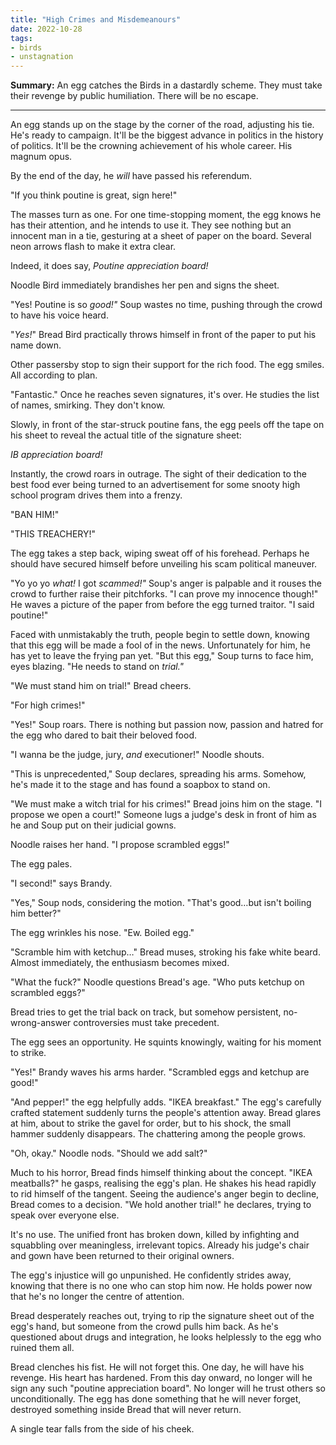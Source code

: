 ```yaml
---
title: "High Crimes and Misdemeanours"
date: 2022-10-28
tags:
- birds
- unstagnation
---
```


**Summary:** An egg catches the Birds in a dastardly scheme. They must take their revenge by public humiliation. There will be no escape.

<!-- more -->

---

An egg stands up on the stage by the corner of the road, adjusting his tie. He's ready to campaign. It'll be the biggest advance in politics in the history of politics. It'll be the crowning achievement of his whole career. His magnum opus.

By the end of the day, he *will* have passed his referendum.

"If you think poutine is great, sign here!"

The masses turn as one. For one time-stopping moment, the egg knows he has their attention, and he intends to use it. They see nothing but an innocent man in a tie, gesturing at a sheet of paper on the board. Several neon arrows flash to make it extra clear.

Indeed, it does say, *Poutine appreciation board!*

Noodle Bird immediately brandishes her pen and signs the sheet.

"Yes! Poutine is so *good!"* Soup wastes no time, pushing through the crowd to have his voice heard.

"*Yes!*" Bread Bird practically throws himself in front of the paper to put his name down.

Other passersby stop to sign their support for the rich food. The egg smiles. All according to plan. 

"Fantastic." Once he reaches seven signatures, it's over. He studies the list of names, smirking. They don't know.

Slowly, in front of the star-struck poutine fans, the egg peels off the tape on his sheet to reveal the actual title of the signature sheet:

*IB appreciation board!*

Instantly, the crowd roars in outrage. The sight of their dedication to the best food ever being turned to an advertisement for some snooty high school program drives them into a frenzy.

"BAN HIM!"

"THIS TREACHERY!"

The egg takes a step back, wiping sweat off of his forehead. Perhaps he should have secured himself before unveiling his scam political maneuver.

"Yo yo yo *what!* I got *scammed!"* Soup's anger is palpable and it rouses the crowd to further raise their pitchforks. "I can prove my innocence though!" He waves a picture of the paper from before the egg turned traitor. "I said poutine!"

Faced with unmistakably the truth, people begin to settle down, knowing that this egg will be made a fool of in the news. Unfortunately for him, he has yet to leave the frying pan yet. "But this egg," Soup turns to face him, eyes blazing. "He needs to stand on *trial."*

"We must stand him on trial!" Bread cheers.

"For high crimes!"

"Yes!" Soup roars. There is nothing but passion now, passion and hatred for the egg who dared to bait their beloved food.

"I wanna be the judge, jury, *and* executioner!" Noodle shouts.

"This is unprecedented," Soup declares, spreading his arms. Somehow, he's made it to the stage and has found a soapbox to stand on.

"We must make a witch trial for his crimes!" Bread joins him on the stage. "I propose we open a court!" Someone lugs a judge's desk in front of him as he and Soup put on their judicial gowns.

Noodle raises her hand. "I propose scrambled eggs!"

The egg pales.

"I second!" says Brandy.

"Yes," Soup nods, considering the motion. "That's good…but isn't boiling him better?"

The egg wrinkles his nose. "Ew. Boiled egg."

"Scramble him with ketchup…" Bread muses, stroking his fake white beard. Almost immediately, the enthusiasm becomes mixed.

"What the fuck?" Noodle questions Bread's age. "Who puts ketchup on scrambled eggs?"

Bread tries to get the trial back on track, but somehow persistent, no-wrong-answer controversies must take precedent.

The egg sees an opportunity. He squints knowingly, waiting for his moment to strike.

"Yes!" Brandy waves his arms harder. "Scrambled eggs and ketchup are good!"

"And pepper!" the egg helpfully adds. "IKEA breakfast." The egg's carefully crafted statement suddenly turns the people's attention away. Bread glares at him, about to strike the gavel for order, but to his shock, the small hammer suddenly disappears. The chattering among the people grows.

"Oh, okay." Noodle nods. "Should we add salt?"

Much to his horror, Bread finds himself thinking about the concept. "IKEA meatballs?" he gasps, realising the egg's plan. He shakes his head rapidly to rid himself of the tangent. Seeing the audience's anger begin to decline, Bread comes to a decision. "We hold another trial!" he declares, trying to speak over everyone else.

It's no use. The unified front has broken down, killed by infighting and squabbling over meaningless, irrelevant topics. Already his judge's chair and gown have been returned to their original owners. 

The egg's injustice will go unpunished. He confidently strides away, knowing that there is no one who can stop him now. He holds power now that he's no longer the centre of attention.

Bread desperately reaches out, trying to rip the signature sheet out of the egg's hand, but someone from the crowd pulls him back. As he's questioned about drugs and integration, he looks helplessly to the egg who ruined them all.

Bread clenches his fist. He will not forget this. One day, he will have his revenge. His heart has hardened. From this day onward, no longer will he sign any such "poutine appreciation board". No longer will he trust others so unconditionally. The egg has done something that he will never forget, destroyed something inside Bread that will never return.

A single tear falls from the side of his cheek.